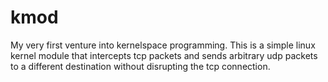 # kmod

My very first venture into kernelspace programming. This is a simple linux kernel module that intercepts tcp packets and sends arbitrary udp packets to a different destination without disrupting the tcp connection.
